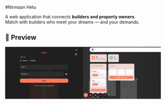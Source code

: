 #Nirmaan Hetu  


A web application that connects **builders and property owners**.  
Match with builders who meet your dreams — and your demands.  
## 📸 Preview

![App Screenshot](/Frontend/src/assets/preview.png)
